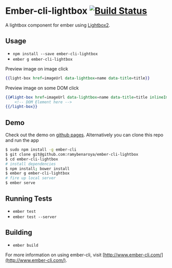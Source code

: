 # Ember-cli-lightbox [![Build Status](https://travis-ci.org/ramybenaroya/ember-cli-lightbox.svg?branch=master)](https://travis-ci.org/ramybenaroya/ember-cli-lightbox)

A lightbox component for ember using [Lightbox2](Lightbox2http://lokeshdhakar.com/projects/lightbox2/).

## Usage

* `npm install --save ember-cli-lightbox`
* `ember g ember-cli-lightbox`

Preview image on image click
```hbs
{{light-box href=imageUrl data-lightbox=name data-title=title}}
```

Preview image on some DOM click
```hbs
{{#light-box href=imageUrl data-lightbox=name data-title=title inlineImage=false}}
    <!-- DOM Element here -->
{{/light-box}}
```

## Demo
Check out the demo on [github pages](http://ramybenaroya.github.io/ember-cli-lightbox/ "Ember-cli-lightbox Demo").
Alternatively you can clone this repo and run the app

```sh
$ sudo npm install -g ember-cli
$ git clone git@github.com:ramybenaroya/ember-cli-lightbox
$ cd ember-cli-lightbox
# install dependencies
$ npm install; bower install
$ ember g ember-cli-lightbox
# fire up local server
$ ember serve
```

## Running Tests

* `ember test`
* `ember test --server`

## Building

* `ember build`

For more information on using ember-cli, visit [http://www.ember-cli.com/](http://www.ember-cli.com/).
